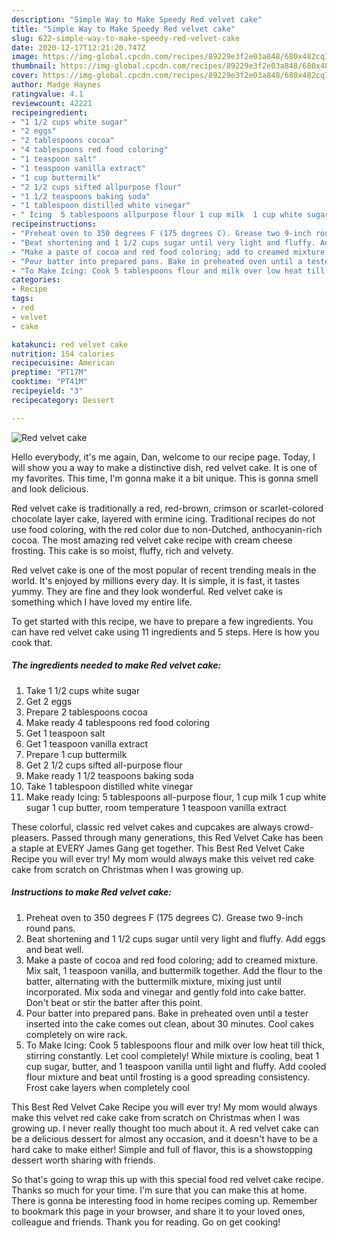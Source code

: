 ```yaml
---
description: "Simple Way to Make Speedy Red velvet cake"
title: "Simple Way to Make Speedy Red velvet cake"
slug: 622-simple-way-to-make-speedy-red-velvet-cake
date: 2020-12-17T12:21:20.747Z
image: https://img-global.cpcdn.com/recipes/89229e3f2e03a848/680x482cq70/red-velvet-cake-recipe-main-photo.jpg
thumbnail: https://img-global.cpcdn.com/recipes/89229e3f2e03a848/680x482cq70/red-velvet-cake-recipe-main-photo.jpg
cover: https://img-global.cpcdn.com/recipes/89229e3f2e03a848/680x482cq70/red-velvet-cake-recipe-main-photo.jpg
author: Madge Haynes
ratingvalue: 4.1
reviewcount: 42221
recipeingredient:
- "1 1/2 cups white sugar"
- "2 eggs"
- "2 tablespoons cocoa"
- "4 tablespoons red food coloring"
- "1 teaspoon salt"
- "1 teaspoon vanilla extract"
- "1 cup buttermilk"
- "2 1/2 cups sifted allpurpose flour"
- "1 1/2 teaspoons baking soda"
- "1 tablespoon distilled white vinegar"
- " Icing  5 tablespoons allpurpose flour 1 cup milk  1 cup white sugar  1 cup butter room temperature  1 teaspoon vanilla extract"
recipeinstructions:
- "Preheat oven to 350 degrees F (175 degrees C). Grease two 9-inch round pans."
- "Beat shortening and 1 1/2 cups sugar until very light and fluffy. Add eggs and beat well."
- "Make a paste of cocoa and red food coloring; add to creamed mixture. Mix salt, 1 teaspoon vanilla, and buttermilk together. Add the flour to the batter, alternating with the buttermilk mixture, mixing just until incorporated. Mix soda and vinegar and gently fold into cake batter. Don&#39;t beat or stir the batter after this point."
- "Pour batter into prepared pans. Bake in preheated oven until a tester inserted into the cake comes out clean, about 30 minutes. Cool cakes completely on wire rack."
- "To Make Icing: Cook 5 tablespoons flour and milk over low heat till thick, stirring constantly. Let cool completely! While mixture is cooling, beat 1 cup sugar, butter, and 1 teaspoon vanilla until light and fluffy. Add cooled flour mixture and beat until frosting is a good spreading consistency. Frost cake layers when completely cool"
categories:
- Recipe
tags:
- red
- velvet
- cake

katakunci: red velvet cake 
nutrition: 154 calories
recipecuisine: American
preptime: "PT17M"
cooktime: "PT41M"
recipeyield: "3"
recipecategory: Dessert

---
```



![Red velvet cake](https://img-global.cpcdn.com/recipes/89229e3f2e03a848/680x482cq70/red-velvet-cake-recipe-main-photo.jpg)

Hello everybody, it's me again, Dan, welcome to our recipe page. Today, I will show you a way to make a distinctive dish, red velvet cake. It is one of my favorites. This time, I'm gonna make it a bit unique. This is gonna smell and look delicious.

Red velvet cake is traditionally a red, red-brown, crimson or scarlet-colored chocolate layer cake, layered with ermine icing. Traditional recipes do not use food coloring, with the red color due to non-Dutched, anthocyanin-rich cocoa. The most amazing red velvet cake recipe with cream cheese frosting. This cake is so moist, fluffy, rich and velvety.

Red velvet cake is one of the most popular of recent trending meals in the world. It's enjoyed by millions every day. It is simple, it is fast, it tastes yummy. They are fine and they look wonderful. Red velvet cake is something which I have loved my entire life.


To get started with this recipe, we have to prepare a few ingredients. You can have red velvet cake using 11 ingredients and 5 steps. Here is how you cook that.

<!--inarticleads1-->

##### The ingredients needed to make Red velvet cake:

1. Take 1 1/2 cups white sugar
1. Get 2 eggs
1. Prepare 2 tablespoons cocoa
1. Make ready 4 tablespoons red food coloring
1. Get 1 teaspoon salt
1. Get 1 teaspoon vanilla extract
1. Prepare 1 cup buttermilk
1. Get 2 1/2 cups sifted all-purpose flour
1. Make ready 1 1/2 teaspoons baking soda
1. Take 1 tablespoon distilled white vinegar
1. Make ready  Icing:  5 tablespoons all-purpose flour, 1 cup milk  1 cup white sugar  1 cup butter, room temperature  1 teaspoon vanilla extract


These colorful, classic red velvet cakes and cupcakes are always crowd-pleasers. Passed through many generations, this Red Velvet Cake has been a staple at EVERY James Gang get together. This Best Red Velvet Cake Recipe you will ever try! My mom would always make this velvet red cake cake from scratch on Christmas when I was growing up. 

<!--inarticleads2-->

##### Instructions to make Red velvet cake:

1. Preheat oven to 350 degrees F (175 degrees C). Grease two 9-inch round pans.
1. Beat shortening and 1 1/2 cups sugar until very light and fluffy. Add eggs and beat well.
1. Make a paste of cocoa and red food coloring; add to creamed mixture. Mix salt, 1 teaspoon vanilla, and buttermilk together. Add the flour to the batter, alternating with the buttermilk mixture, mixing just until incorporated. Mix soda and vinegar and gently fold into cake batter. Don&#39;t beat or stir the batter after this point.
1. Pour batter into prepared pans. Bake in preheated oven until a tester inserted into the cake comes out clean, about 30 minutes. Cool cakes completely on wire rack.
1. To Make Icing: Cook 5 tablespoons flour and milk over low heat till thick, stirring constantly. Let cool completely! While mixture is cooling, beat 1 cup sugar, butter, and 1 teaspoon vanilla until light and fluffy. Add cooled flour mixture and beat until frosting is a good spreading consistency. Frost cake layers when completely cool


This Best Red Velvet Cake Recipe you will ever try! My mom would always make this velvet red cake cake from scratch on Christmas when I was growing up. I never really thought too much about it. A red velvet cake can be a delicious dessert for almost any occasion, and it doesn&#39;t have to be a hard cake to make either! Simple and full of flavor, this is a showstopping dessert worth sharing with friends. 

So that's going to wrap this up with this special food red velvet cake recipe. Thanks so much for your time. I'm sure that you can make this at home. There is gonna be interesting food in home recipes coming up. Remember to bookmark this page in your browser, and share it to your loved ones, colleague and friends. Thank you for reading. Go on get cooking!
